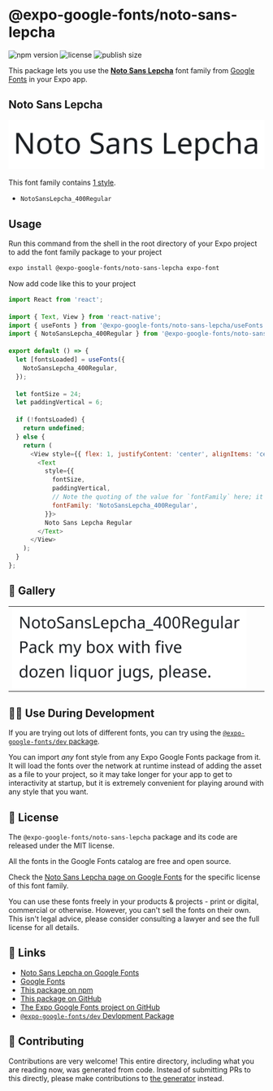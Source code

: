 # @expo-google-fonts/noto-sans-lepcha

![npm version](https://flat.badgen.net/npm/v/@expo-google-fonts/noto-sans-lepcha)
![license](https://flat.badgen.net/github/license/expo/google-fonts)
![publish size](https://flat.badgen.net/packagephobia/install/@expo-google-fonts/noto-sans-lepcha)

This package lets you use the [**Noto Sans Lepcha**](https://fonts.google.com/specimen/Noto+Sans+Lepcha) font family from [Google Fonts](https://fonts.google.com/) in your Expo app.

## Noto Sans Lepcha

![Noto Sans Lepcha](./font-family.png)

This font family contains [1 style](#-gallery).

- `NotoSansLepcha_400Regular`

## Usage

Run this command from the shell in the root directory of your Expo project to add the font family package to your project
```sh
expo install @expo-google-fonts/noto-sans-lepcha expo-font
```

Now add code like this to your project
```js
import React from 'react';

import { Text, View } from 'react-native';
import { useFonts } from '@expo-google-fonts/noto-sans-lepcha/useFonts';
import { NotoSansLepcha_400Regular } from '@expo-google-fonts/noto-sans-lepcha/400Regular';

export default () => {
  let [fontsLoaded] = useFonts({
    NotoSansLepcha_400Regular,
  });

  let fontSize = 24;
  let paddingVertical = 6;

  if (!fontsLoaded) {
    return undefined;
  } else {
    return (
      <View style={{ flex: 1, justifyContent: 'center', alignItems: 'center' }}>
        <Text
          style={{
            fontSize,
            paddingVertical,
            // Note the quoting of the value for `fontFamily` here; it expects a string!
            fontFamily: 'NotoSansLepcha_400Regular',
          }}>
          Noto Sans Lepcha Regular
        </Text>
      </View>
    );
  }
};

```

## 🔡 Gallery


||||
|-|-|-|
|![NotoSansLepcha_400Regular](.//400Regular/NotoSansLepcha_400Regular.ttf.png)||||


## 👩‍💻 Use During Development

If you are trying out lots of different fonts, you can try using the [`@expo-google-fonts/dev` package](https://github.com/expo/google-fonts/tree/master/font-packages/dev#readme).

You can import *any* font style from any Expo Google Fonts package from it. It will load the fonts
over the network at runtime instead of adding the asset as a file to your project, so it may take longer
for your app to get to interactivity at startup, but it is extremely convenient
for playing around with any style that you want.

## 📖 License

The `@expo-google-fonts/noto-sans-lepcha` package and its code are released under the MIT license.

All the fonts in the Google Fonts catalog are free and open source.

Check the [Noto Sans Lepcha page on Google Fonts](https://fonts.google.com/specimen/Noto+Sans+Lepcha) for the specific license of this font family.

You can use these fonts freely in your products & projects - print or digital, commercial or otherwise. However, you can't sell the fonts on their own. This isn't legal advice, please consider consulting a lawyer and see the full license for all details.

## 🔗 Links

- [Noto Sans Lepcha on Google Fonts](https://fonts.google.com/specimen/Noto+Sans+Lepcha)
- [Google Fonts](https://fonts.google.com/)
- [This package on npm](https://www.npmjs.com/package/@expo-google-fonts/noto-sans-lepcha)
- [This package on GitHub](https://github.com/expo/google-fonts/tree/master/font-packages/noto-sans-lepcha)
- [The Expo Google Fonts project on GitHub](https://github.com/expo/google-fonts)
- [`@expo-google-fonts/dev` Devlopment Package](https://github.com/expo/google-fonts/tree/master/font-packages/dev)

## 🤝 Contributing

Contributions are very welcome! This entire directory, including what you are reading now, was generated from code. Instead of submitting PRs to this directly, please make contributions to [the generator](https://github.com/expo/google-fonts/tree/master/packages/generator) instead.
